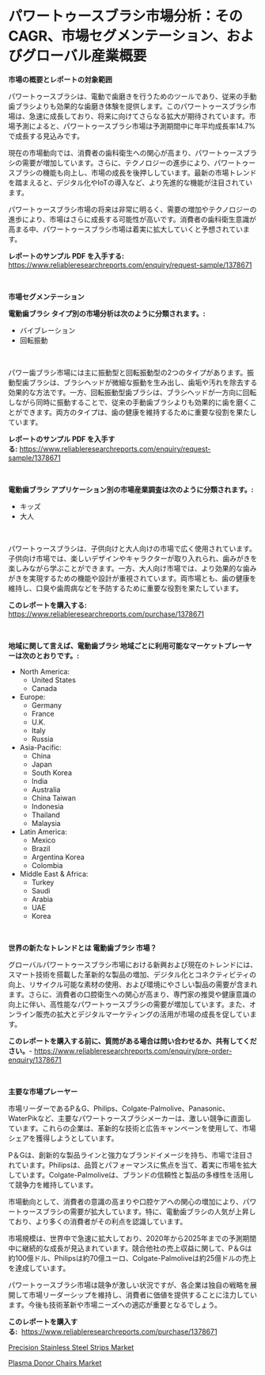 <p><h1>パワートゥースブラシ市場分析：そのCAGR、市場セグメンテーション、およびグローバル産業概要</h1></p><p><strong>市場の概要とレポートの対象範囲</strong></p>
<p><p>パワートゥースブラシは、電動で歯磨きを行うためのツールであり、従来の手動歯ブラシよりも効果的な歯磨き体験を提供します。このパワートゥースブラシ市場は、急速に成長しており、将来に向けてさらなる拡大が期待されています。市場予測によると、パワートゥースブラシ市場は予測期間中に年平均成長率14.7%で成長する見込みです。</p><p>現在の市場動向では、消費者の歯科衛生への関心が高まり、パワートゥースブラシの需要が増加しています。さらに、テクノロジーの進歩により、パワートゥースブラシの機能も向上し、市場の成長を後押ししています。最新の市場トレンドを踏まえると、デジタル化やIoTの導入など、より先進的な機能が注目されています。</p><p>パワートゥースブラシ市場の将来は非常に明るく、需要の増加やテクノロジーの進歩により、市場はさらに成長する可能性が高いです。消費者の歯科衛生意識が高まる中、パワートゥースブラシ市場は着実に拡大していくと予想されています。</p></p>
<p><strong>レポートのサンプル PDF を入手する:</strong> <a href="https://www.reliableresearchreports.com/enquiry/request-sample/1378671">https://www.reliableresearchreports.com/enquiry/request-sample/1378671</a></p>
<p>&nbsp;</p>
<p><strong>市場セグメンテーション</strong></p>
<p><strong>電動歯ブラシ タイプ別の市場分析は次のように分類されます。:</strong></p>
<p><ul><li>バイブレーション</li><li>回転振動</li></ul></p>
<p>&nbsp;</p>
<p><p>パワー歯ブラシ市場には主に振動型と回転振動型の2つのタイプがあります。振動型歯ブラシは、ブラシヘッドが微細な振動を生み出し、歯垢や汚れを除去する効果的な方法です。一方、回転振動型歯ブラシは、ブラシヘッドが一方向に回転しながら同時に振動することで、従来の手動歯ブラシよりも効果的に歯を磨くことができます。両方のタイプは、歯の健康を維持するために重要な役割を果たしています。</p></p>
<p><strong>レポートのサンプル PDF を入手する:</strong>&nbsp;<a href="https://www.reliableresearchreports.com/enquiry/request-sample/1378671">https://www.reliableresearchreports.com/enquiry/request-sample/1378671</a></p>
<p>&nbsp;</p>
<p><strong> 電動歯ブラシ アプリケーション別の市場産業調査は次のように分類されます。:</strong></p>
<p><ul><li>キッズ</li><li>大人</li></ul></p>
<p>&nbsp;</p>
<p><p>パワートゥースブラシは、子供向けと大人向けの市場で広く使用されています。子供向け市場では、楽しいデザインやキャラクターが取り入れられ、歯みがきを楽しみながら学ぶことができます。一方、大人向け市場では、より効果的な歯みがきを実現するための機能や設計が重視されています。両市場とも、歯の健康を維持し、口臭や歯周病などを予防するために重要な役割を果たしています。</p></p>
<p><strong>このレポートを購入する:</strong>&nbsp; <a href="https://www.reliableresearchreports.com/purchase/1378671">https://www.reliableresearchreports.com/purchase/1378671</a></p>
<p>&nbsp;</p>
<p><strong>地域に関して言えば、電動歯ブラシ 地域ごとに利用可能なマーケットプレーヤーは次のとおりです。:</strong></p>
<p><ul>
    <li>
        North America:
        <ul>
            <li>United States</li>
            <li>Canada</li>
        </ul>
    </li>
    <li>
        Europe:
        <ul>
            <li>Germany</li>
            <li>France</li>
            <li>U.K.</li>
            <li>Italy</li>
            <li>Russia</li>
        </ul>
    </li>
    <li>
        Asia-Pacific:
        <ul>
            <li>China</li>
            <li>Japan</li>
            <li>South Korea</li>
            <li>India</li>
            <li>Australia</li>
            <li>China Taiwan</li>
            <li>Indonesia</li>
            <li>Thailand</li>
            <li>Malaysia</li>
        </ul>
    </li>
    <li>
        Latin America:
        <ul>
            <li>Mexico</li>
            <li>Brazil</li>
            <li>Argentina Korea</li>
            <li>Colombia</li>
        </ul>
    </li>
    <li>
        Middle East & Africa:
        <ul>
            <li>Turkey</li>
            <li>Saudi</li>
            <li>Arabia</li>
            <li>UAE</li>
            <li>Korea</li>
        </ul>
    </li>
    </ul></p>
<p>&nbsp;</p>
<p><strong>世界の新たなトレンドとは 電動歯ブラシ 市場？</strong></p>
<p><p>グローバルパワートゥースブラシ市場における新興および現在のトレンドには、スマート技術を搭載した革新的な製品の増加、デジタル化とコネクティビティの向上、リサイクル可能な素材の使用、および環境にやさしい製品の需要が含まれます。さらに、消費者の口腔衛生への関心が高まり、専門家の推奨や健康意識の向上に伴い、高性能なパワートゥースブラシの需要が増加しています。また、オンライン販売の拡大とデジタルマーケティングの活用が市場の成長を促しています。</p></p>
<p><strong>このレポートを購入する前に、質問がある場合は問い合わせるか、共有してください。</strong>- <a href="https://www.reliableresearchreports.com/enquiry/pre-order-enquiry/1378671">https://www.reliableresearchreports.com/enquiry/pre-order-enquiry/1378671</a></p>
<p>&nbsp;</p>
<p><strong>主要な市場プレーヤー</strong></p>
<p><p>市場リーダーであるP＆G、Philips、Colgate-Palmolive、Panasonic、WaterPikなど、主要なパワートゥースブラシメーカーは、激しい競争に直面しています。これらの企業は、革新的な技術と広告キャンペーンを使用して、市場シェアを獲得しようとしています。</p><p>P＆Gは、創新的な製品ラインと強力なブランドイメージを持ち、市場で注目されています。Philipsは、品質とパフォーマンスに焦点を当て、着実に市場を拡大しています。Colgate-Palmoliveは、ブランドの信頼性と製品の多様性を活用して競争力を維持しています。</p><p>市場動向として、消費者の意識の高まりや口腔ケアへの関心の増加により、パワートゥースブラシの需要が拡大しています。特に、電動歯ブラシの人気が上昇しており、より多くの消費者がその利点を認識しています。</p><p>市場規模は、世界中で急速に拡大しており、2020年から2025年までの予測期間中に継続的な成長が見込まれています。競合他社の売上収益に関して、P＆Gは約100億ドル、Philipsは約70億ユーロ、Colgate-Palmoliveは約25億ドルの売上を達成しています。</p><p>パワートゥースブラシ市場は競争が激しい状況ですが、各企業は独自の戦略を展開して市場リーダーシップを維持し、消費者に価値を提供することに注力しています。今後も技術革新や市場ニーズへの適応が重要となるでしょう。</p></p>
<p><strong>このレポートを購入する:</strong>&nbsp;&nbsp;<a href="https://www.reliableresearchreports.com/purchase/1378671">https://www.reliableresearchreports.com/purchase/1378671</a></p>
<p><p><a href="https://github.com/Sinjinluong3e0awx2m195k76/Market-Research-Report-List-1/blob/main/precision-stainless-steel-strips-market.md">Precision Stainless Steel Strips Market</a></p><p><a href="https://simplistic-meeting-7ee.notion.site/Plasma-Donor-Chairs-Market-A-Comprehensive-Report-of-its-Market-Share-Growth-Trends-2024-2031-d7905dafa8624b42b4a50f5ed7d75017">Plasma Donor Chairs Market</a></p></p>